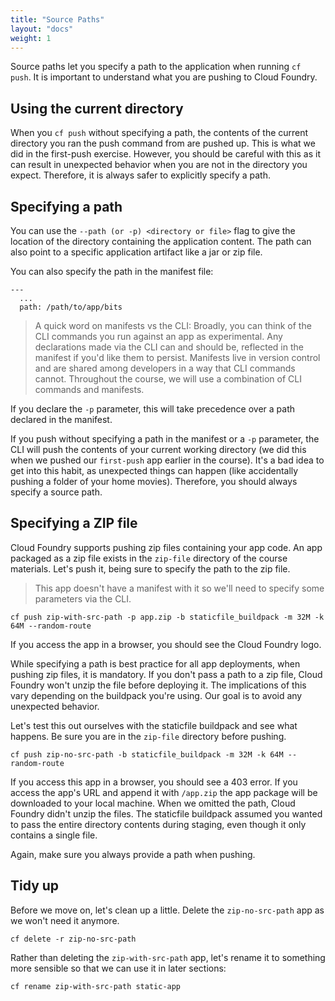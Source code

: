 ```yaml
---
title: "Source Paths"
layout: "docs"
weight: 1
---
```


Source paths let you specify a path to the application when running `cf push`. It is important to understand what you are pushing to Cloud Foundry.

## Using the current directory

When you `cf push` without specifying a path, the contents of the current directory you ran the push command from are pushed up. This is what we did in the first-push exercise. However, you should be careful with this as it can result in unexpected behavior when you are not in the directory you expect. Therefore, it is always safer to explicitly specify a path.

## Specifying a path

You can use the `--path (or -p) <directory or file>` flag to give the location of the directory containing the application content. The path can also point to a specific application artifact like a jar or zip file.

You can also specify the path in the manifest file:

```
---
  ...
  path: /path/to/app/bits
```

> A quick word on manifests vs the CLI: Broadly, you can think of the CLI commands you run against an app as experimental. Any declarations made via the CLI can and should be, reflected in the manifest if you'd like them to persist. Manifests live in version control and are shared among developers in a way that CLI commands cannot. Throughout the course, we will use a combination of CLI commands and manifests.

If you declare the `-p` parameter, this will take precedence over a path declared in the manifest.

If you push without specifying a path in the manifest or a `-p` parameter, the CLI will push the contents of your current working directory (we did this when we pushed our `first-push` app earlier in the course). It's a bad idea to get into this habit, as unexpected things can happen (like accidentally pushing a folder of your home movies).  Therefore, you should always specify a source path.

## Specifying a ZIP file

Cloud Foundry supports pushing zip files containing your app code. An app packaged as a zip file exists in the `zip-file` directory of the course materials. Let's push it, being sure to specify the path to the zip file.

> This app doesn't have a manifest with it so we'll need to specify some parameters via the CLI.

```
cf push zip-with-src-path -p app.zip -b staticfile_buildpack -m 32M -k 64M --random-route
```

If you access the app in a browser, you should see the Cloud Foundry logo.

While specifying a path is best practice for all app deployments, when pushing zip files, it is mandatory. If you don't pass a path to a zip file, Cloud Foundry won't unzip the file before deploying it. The implications of this vary depending on the buildpack you're using. Our goal is to avoid any unexpected behavior.

Let's test this out ourselves with the staticfile buildpack and see what happens. Be sure you are in the `zip-file` directory before pushing.

```
cf push zip-no-src-path -b staticfile_buildpack -m 32M -k 64M --random-route
```

If you access this app in a browser, you should see a 403 error. If you access the app's URL and append it with `/app.zip` the app package will be downloaded to your local machine. When we omitted the path, Cloud Foundry didn't unzip the files. The staticfile buildpack assumed you wanted to pass the entire directory contents during staging, even though it only contains a single file.

Again, make sure you always provide a path when pushing.

## Tidy up

Before we move on, let's clean up a little. Delete the `zip-no-src-path` app as we won't need it anymore.

```
cf delete -r zip-no-src-path
```

Rather than deleting the `zip-with-src-path` app, let's rename it to something more sensible so that we can use it in later sections:

```
cf rename zip-with-src-path static-app
```